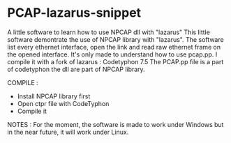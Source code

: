 # PCAP-lazarus-snippet
A little software to learn how to use NPCAP dll with "lazarus"
This little software demontrate the use of NPCAP library with "lazarus".
The software list every ethernet interface, open the link and read raw ethernet frame on the opened interface.
It's only made to understand how to use pcap.pp.
I compile it with a fork of lazarus : Codetyphon 7.5
The PCAP.pp file is a part of codetyphon
the dll are part of NPCAP library.

COMPILE : 
- Install NPCAP library first
- Open ctpr file with CodeTyphon
- Compile it

NOTES :
For the moment, the software is made to work under Windows but in the near future, it will work under Linux.
